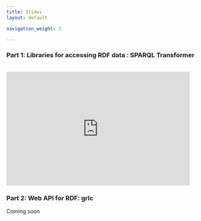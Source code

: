 ```yaml
---
title: Slides
layout: default

navigation_weight: 2

---
```


### Part 1: Libraries for accessing RDF data : SPARQL Transformer

<br/>
<iframe src="https://docs.google.com/presentation/d/1ERmyO9NuzahevZT_cbXrxjwyBtcYYCuSY9GHH4A3waw/embed?start=false&loop=false&delayms=60000" frameborder="0" width="480" height="299" allowfullscreen="true" mozallowfullscreen="true" webkitallowfullscreen="true"></iframe>
<br/>

### Part 2: Web API for RDF: grlc

Coming soon
